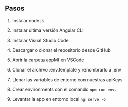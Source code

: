 ## Pasos

1. Instalar node.js

2. Instalar ultima versión Angular CLI

3. Instalar Visual Studio Code

4. Descargar o clonar el repositorio desde GitHub

5. Abrir la carpeta appMf en VSCode

6. Clonar el archivo .env.template y renombrarlo a .env

7. Llenar las variables de entorno con nuestras apiKeys

8. Crear environments con el comando `npm run envs`

4. Levantar la app en entorno local `ng serve -o`



